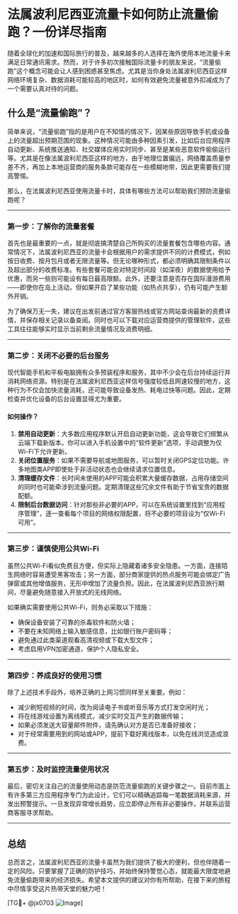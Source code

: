 # 法属波利尼西亚流量卡如何防止流量偷跑？一份详尽指南

随着全球化的加速和国际旅行的普及，越来越多的人选择在海外使用本地流量卡来满足日常通讯需求。然而，对于许多初次接触国际流量卡的朋友来说，“流量偷跑”这个概念可能会让人感到困惑甚至焦虑。尤其是当你身处法属波利尼西亚这样网络环境复杂、数据消耗可能较高的地区时，如何有效避免流量被意外扣减成为了一个需要认真对待的问题。

## 什么是“流量偷跑”？

简单来说，“流量偷跑”指的是用户在不知情的情况下，因某些原因导致手机或设备上的流量超出预期范围的现象。这种情况可能由多种因素引发，比如后台应用程序自动更新、系统推送通知、社交媒体应用实时同步、甚至是某些恶意软件偷偷运行等。尤其是在像法属波利尼西亚这样的地方，由于地理位置偏远，网络覆盖质量参差不齐，再加上本地运营商的服务条款可能存在一些模糊地带，因此更需要我们提高警惕。

那么，在法属波利尼西亚使用流量卡时，具体有哪些方法可以帮助我们预防流量偷跑呢？

---

### 第一步：了解你的流量套餐

首先也是最重要的一点，就是彻底搞清楚自己所购买的流量套餐包含哪些内容。通常情况下，法属波利尼西亚的流量卡会根据用户的需求提供不同的计费模式，例如按日收费、按月包月或者无限流量等。但无论哪种形式，都必须明确其限制条件以及超出部分的收费标准。有些套餐可能会对特定时间段（如深夜）的数据使用给予优惠，而另一些则可能设有每日最高限额。此外，还要注意是否存在国际漫游费用——即使你在岛上活动，但如果开启了某些功能（如热点共享），仍有可能产生额外开销。

为了确保万无一失，建议在出发前通过官方客服热线或官方网站查询最新的资费详情，并保存相关记录以备查阅。同时也可以下载对应运营商提供的管理软件，这些工具往往能够实时显示当前剩余流量情况及消费明细。

---

### 第二步：关闭不必要的后台服务

现代智能手机和平板电脑拥有众多预装程序和服务，其中不少会在后台持续运行并消耗网络资源。特别是在法属波利尼西亚这样信号强度较低且网速较慢的地方，这种行为不仅会加快流量消耗，还可能导致设备发热、耗电过快等问题。因此，定期检查并优化设备的后台设置显得尤为重要。

#### 如何操作？
1. **禁用自动更新**：大多数应用程序默认开启自动更新功能，这会导致它们频繁从云端下载新版本。你可以进入手机设置中的“软件更新”选项，手动调整为仅Wi-Fi下允许更新。
2. **关闭位置服务**：如果不需要导航或地图服务，可以暂时关闭GPS定位功能。许多地图类APP即使处于非活动状态也会继续请求位置信息。
3. **清理缓存文件**：长时间未使用的APP可能会积累大量缓存数据，占用存储空间的同时也可能牵涉到流量问题。定期清理这些冗余文件有助于节省宝贵的数据配额。
4. **限制后台数据访问**：针对那些非必要的APP，可以在系统设置里找到“应用程序管理”，逐一查看每个项目的网络权限配置，将不必要的项目设为“仅Wi-Fi可用”。

---

### 第三步：谨慎使用公共Wi-Fi

虽然公共Wi-Fi看似免费且方便，但实际上隐藏着诸多安全隐患。一方面，连接陌生网络时容易遭受黑客攻击；另一方面，部分商家提供的热点服务可能会绑定广告弹窗或其他增值服务，无形中增加了流量负担。因此，在法属波利尼西亚旅行期间，尽量避免随意接入开放式的无线网络。

如果确实需要使用公共Wi-Fi，则务必采取以下措施：
- 确保设备安装了可靠的杀毒软件和防火墙；
- 不要在未知网络上输入敏感信息，比如银行账户密码等；
- 避免通过此类渠道观看高清视频或下载大型文件；
- 考虑启用VPN加密通道，保护个人隐私安全。

---

### 第四步：养成良好的使用习惯

除了上述技术手段外，培养正确的上网习惯同样至关重要。例如：
- 减少刷短视频的时间，改为阅读电子书或听音乐等方式打发空闲时光；
- 将在线游戏设置为离线模式，减少实时交互产生的数据传输；
- 如果必须发送大容量邮件附件，请先确认对方是否已准备好接收；
- 对于经常需要用到的网站或APP，提前下载好离线版本，以免在线浏览造成浪费。

---

### 第五步：及时监控流量使用状况

最后，密切关注自己的流量使用动态是防范流量偷跑的关键步骤之一。目前市面上有许多第三方应用程序专门为此设计，它们可以精确追踪每一笔数据消耗来源，并发出预警提示。一旦发现异常增长趋势，应立即停止所有非必要操作，并联系运营商客服寻求帮助。

---

## 总结

总而言之，法属波利尼西亚的流量卡虽然为我们提供了极大的便利，但也伴随着一定的风险。只要掌握了正确的防护技巧，并始终保持警觉心态，就能最大限度地避免流量偷跑带来的经济损失。希望本文提供的建议对你有所帮助，在接下来的旅程中尽情享受这片热带天堂的魅力吧！

[TG💪+ @jx0703 ![Image](https://github.com/user-attachments/assets/dbca1d08-cadb-493c-b0ec-ad6f7a83f270)]